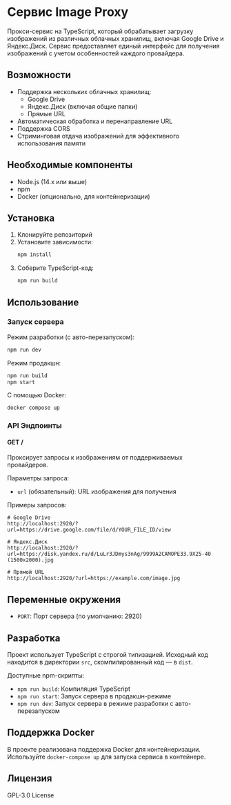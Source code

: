 # Сервис Image Proxy

Прокси-сервис на TypeScript, который обрабатывает загрузку изображений из различных облачных хранилищ, включая Google Drive и Яндекс.Диск. Сервис предоставляет единый интерфейс для получения изображений с учетом особенностей каждого провайдера.

## Возможности

- Поддержка нескольких облачных хранилищ:
  - Google Drive
  - Яндекс.Диск (включая общие папки)
  - Прямые URL
- Автоматическая обработка и перенаправление URL
- Поддержка CORS
- Стриминговая отдача изображений для эффективного использования памяти

## Необходимые компоненты

- Node.js (14.x или выше)
- npm
- Docker (опционально, для контейнеризации)

## Установка

1. Клонируйте репозиторий
2. Установите зависимости:
   ```bash
   npm install
   ```
3. Соберите TypeScript-код:
   ```bash
   npm run build
   ```

## Использование

### Запуск сервера

Режим разработки (с авто-перезапуском):
```bash
npm run dev
```

Режим продакшн:
```bash
npm run build
npm start
```

С помощью Docker:
```bash
docker compose up
```

### API Эндпоинты

#### GET /

Проксирует запросы к изображениям от поддерживаемых провайдеров.

Параметры запроса:
- `url` (обязательный): URL изображения для получения

Примеры запросов:
```
# Google Drive
http://localhost:2920/?url=https://drive.google.com/file/d/YOUR_FILE_ID/view

# Яндекс.Диск
http://localhost:2920/?url=https://disk.yandex.ru/d/LuLr3JDmys3nAg/9999A2САМОРЕЗ3.9X25-40 (1500х2000).jpg

# Прямой URL
http://localhost:2920/?url=https://example.com/image.jpg
```

## Переменные окружения

- `PORT`: Порт сервера (по умолчанию: 2920)

## Разработка

Проект использует TypeScript с строгой типизацией. Исходный код находится в директории `src`, скомпилированный код — в `dist`.

Доступные npm-скрипты:
- `npm run build`: Компиляция TypeScript
- `npm run start`: Запуск сервера в продакшн-режиме
- `npm run dev`: Запуск сервера в режиме разработки с авто-перезапуском

## Поддержка Docker

В проекте реализована поддержка Docker для контейнеризации. Используйте `docker-compose up` для запуска сервиса в контейнере.

## Лицензия

GPL-3.0 License
